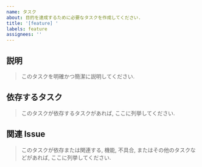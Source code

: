 ```yaml
---
name: タスク
about: 目的を達成するために必要なタスクを作成してください.
title: '[feature] '
labels: feature
assignees: ''
---
```


## 説明

> このタスクを明確かつ簡潔に説明してください.

## 依存するタスク

> このタスクが依存するタスクがあれば, ここに列挙してください.

## 関連 Issue

> このタスクが依存または関連する, 機能, 不具合, またはその他のタスクなどがあれば, ここに列挙してください.
